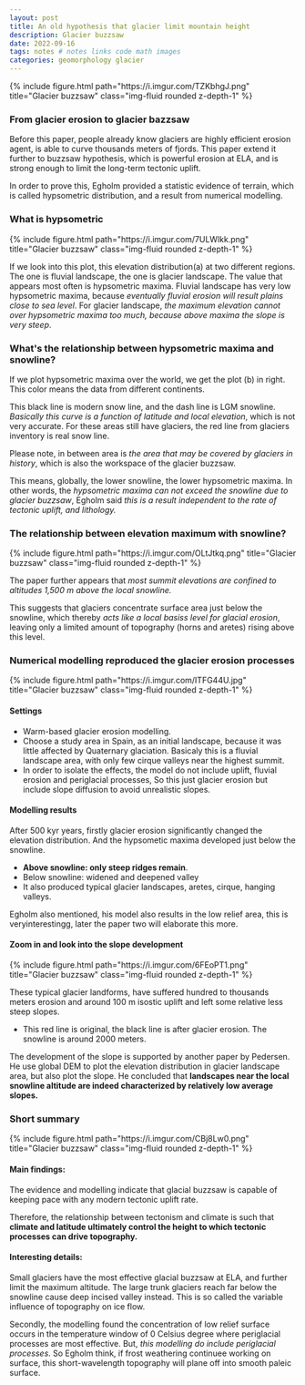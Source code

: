 ```yaml
---
layout: post
title: An old hypothesis that glacier limit mountain height
description: Glacier buzzsaw
date: 2022-09-16
tags: notes # notes links code math images
categories: geomorphology glacier
---
```


<div class="row">
    <div class="col-sm mt-3 mt-md-0">
        {% include figure.html path="https://i.imgur.com/TZKbhgJ.png" title="Glacier buzzsaw" class="img-fluid rounded z-depth-1" %}
    </div>
</div>

### From glacier erosion to glacier bazzsaw

Before this paper, people already know glaciers are highly efficient erosion agent, is able to curve thousands meters of fjords. This paper extend it further to buzzsaw hypothesis, which is powerful erosion at ELA, and is strong enough to limit the long-term tectonic uplift.

In order to prove this, Egholm provided a statistic evidence of terrain, which is called hypsometric distribution, and a result from numerical modelling.

### What is hypsometric

<div class="row">
    <div class="col-sm mt-3 mt-md-0">
        {% include figure.html path="https://i.imgur.com/7ULWlkk.png" title="Glacier buzzsaw" class="img-fluid rounded z-depth-1" %}
    </div>
</div>

If we look into this plot, this elevation distribution(a) at two different regions. The one is fluvial landscape, the one is glacier landscape. The value that appears most often is hypsometric maxima. Fluvial landscape has very low hypsometric maxima, because *eventually fluvial erosion will result plains close to sea level*. For glacier landscape, *the maximum elevation cannot over hypsometric maxima too much, because above maxima the slope is very steep*. 

### What's the relationship between hypsometric maxima and snowline?

If we plot hypsometric maxima over the world, we get the plot (b) in right. This color means the data from different continents. 

This black line is modern snow line, and the dash line is LGM snowline. *Basically this curve is a function of latitude and local elevation*, which is not very accurate. For these areas still have glaciers, the red line from glaciers inventory is real snow line.

Please note, in between area is *the area that may be covered by glaciers in history*, which is also the workspace of the glacier buzzsaw.

This means, globally, the lower snowline, the lower hypsometric maxima. In other words, the *hypsometric maxima can not exceed the snowline due to glacier buzzsaw*, Egholm said *this is a result independent to the rate of tectonic uplift, and lithology.*

### The relationship between elevation maximum with snowline?


<div class="row">
    <div class="col-sm mt-3 mt-md-0">
        {% include figure.html path="https://i.imgur.com/OLtJtkq.png" title="Glacier buzzsaw" class="img-fluid rounded z-depth-1" %}
    </div>
</div>

The paper further appears that *most summit elevations are confined to altitudes 1,500 m above the local snowline.*

This suggests that glaciers concentrate surface area just below the snowline, which thereby *acts like a local basiss level for glacial erosion*, leaving only a limited amount of topography (horns and aretes) rising above this level.


### Numerical modelling reproduced the glacier erosion processes

<div class="row">
    <div class="col-sm mt-3 mt-md-0">
        {% include figure.html path="https://i.imgur.com/ITFG44U.jpg" title="Glacier buzzsaw" class="img-fluid rounded z-depth-1" %}
    </div>
</div>

#### Settings
- Warm-based glacier erosion modelling.
- Choose a study area in Spain, as an initial landscape, because it was little affected by Quaternary glaciation. Basicaly this is a fluvial landscape area, with only few cirque valleys near the highest summit.
- In order to isolate the effects, the model do not include uplift, fluvial erosion and periglacial processes, So this just glacier erosion but include slope diffusion to avoid unrealistic slopes.

#### Modelling results

After 500 kyr years, firstly glacier erosion significantly changed the elevation distribution. And the hypsometic maxima developed just below the snowline.

- **Above snowline: only steep ridges remain**.
- Below snowline: widened and deepened valley
- It also produced typical glacier landscapes, aretes, cirque, hanging valleys.

Egholm also mentioned, his model also results in the low relief area, this is veryinterestingg, later the paper two will elaborate this more.

#### Zoom in and look into the slope development

<div class="row">
    <div class="col-sm mt-3 mt-md-0">
        {% include figure.html path="https://i.imgur.com/6FEoPT1.png" title="Glacier buzzsaw" class="img-fluid rounded z-depth-1" %}
    </div>
</div>

These typical glacier landforms, have suffered hundred to thousands meters erosion and around 100 m isostic uplift and left some relative less steep slopes.
- This red line is original, the black line is after glacier erosion. The snowline is around 2000 meters.

The development of the slope is supported by another paper by Pedersen. He use global DEM to plot the elevation distribution in glacier landscape area, but also plot the slope. He concluded that **landscapes near the local snowline altitude are indeed characterized by relatively low average slopes.**

### Short summary
<div class="row">
    <div class="col-sm mt-3 mt-md-0">
        {% include figure.html path="https://i.imgur.com/CBj8Lw0.png" title="Glacier buzzsaw" class="img-fluid rounded z-depth-1" %}
    </div>
</div>

#### Main findings:

The evidence and modelling indicate that glacial buzzsaw is capable of keeping pace with any modern tectonic uplift rate. 

Therefore, the relationship between tectonism and climate is such that **climate and latitude ultimately control the height to which tectonic processes can drive topography.**

#### Interesting details:

Small glaciers have the most effective glacial buzzsaw at ELA, and further limit the maximum altitude. The large trunk glaciers reach far below the snowline cause deep incised valley instead. This is so called the variable influence of topography on ice flow.

Secondly, the modelling found the concentration of low relief surface occurs in the temperature window of 0 Celsius degree where periglacial processes are most effective. But, *this modelling do include periglacial processes*. So Egholm think, if frost weathering continuee working on surface, this short-wavelength topography will plane off into smooth paleic surface.
